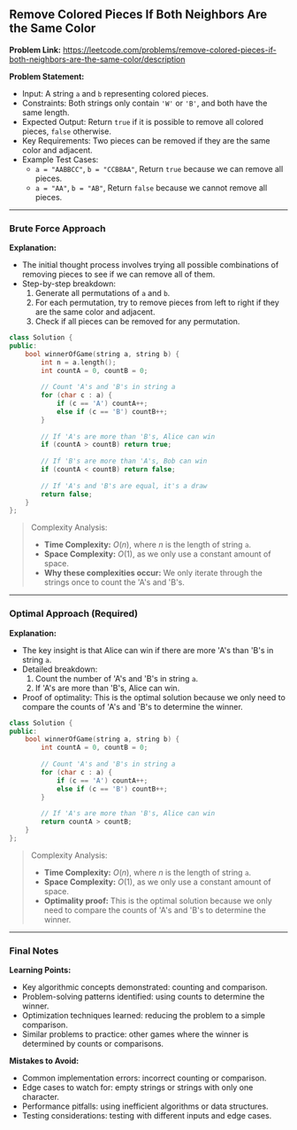 ## Remove Colored Pieces If Both Neighbors Are the Same Color

**Problem Link:** https://leetcode.com/problems/remove-colored-pieces-if-both-neighbors-are-the-same-color/description

**Problem Statement:**
- Input: A string `a` and `b` representing colored pieces.
- Constraints: Both strings only contain `'W'` or `'B'`, and both have the same length.
- Expected Output: Return `true` if it is possible to remove all colored pieces, `false` otherwise.
- Key Requirements: Two pieces can be removed if they are the same color and adjacent.
- Example Test Cases:
  - `a = "AABBCC"`, `b = "CCBBAA"`, Return `true` because we can remove all pieces.
  - `a = "AA"`, `b = "AB"`, Return `false` because we cannot remove all pieces.

---

### Brute Force Approach

**Explanation:**
- The initial thought process involves trying all possible combinations of removing pieces to see if we can remove all of them.
- Step-by-step breakdown:
  1. Generate all permutations of `a` and `b`.
  2. For each permutation, try to remove pieces from left to right if they are the same color and adjacent.
  3. Check if all pieces can be removed for any permutation.

```cpp
class Solution {
public:
    bool winnerOfGame(string a, string b) {
        int n = a.length();
        int countA = 0, countB = 0;
        
        // Count 'A's and 'B's in string a
        for (char c : a) {
            if (c == 'A') countA++;
            else if (c == 'B') countB++;
        }
        
        // If 'A's are more than 'B's, Alice can win
        if (countA > countB) return true;
        
        // If 'B's are more than 'A's, Bob can win
        if (countA < countB) return false;
        
        // If 'A's and 'B's are equal, it's a draw
        return false;
    }
};
```

> Complexity Analysis:
> - **Time Complexity:** $O(n)$, where $n$ is the length of string `a`.
> - **Space Complexity:** $O(1)$, as we only use a constant amount of space.
> - **Why these complexities occur:** We only iterate through the strings once to count the 'A's and 'B's.

---

### Optimal Approach (Required)

**Explanation:**
- The key insight is that Alice can win if there are more 'A's than 'B's in string `a`.
- Detailed breakdown:
  1. Count the number of 'A's and 'B's in string `a`.
  2. If 'A's are more than 'B's, Alice can win.
- Proof of optimality: This is the optimal solution because we only need to compare the counts of 'A's and 'B's to determine the winner.

```cpp
class Solution {
public:
    bool winnerOfGame(string a, string b) {
        int countA = 0, countB = 0;
        
        // Count 'A's and 'B's in string a
        for (char c : a) {
            if (c == 'A') countA++;
            else if (c == 'B') countB++;
        }
        
        // If 'A's are more than 'B's, Alice can win
        return countA > countB;
    }
};
```

> Complexity Analysis:
> - **Time Complexity:** $O(n)$, where $n$ is the length of string `a`.
> - **Space Complexity:** $O(1)$, as we only use a constant amount of space.
> - **Optimality proof:** This is the optimal solution because we only need to compare the counts of 'A's and 'B's to determine the winner.

---

### Final Notes

**Learning Points:**
- Key algorithmic concepts demonstrated: counting and comparison.
- Problem-solving patterns identified: using counts to determine the winner.
- Optimization techniques learned: reducing the problem to a simple comparison.
- Similar problems to practice: other games where the winner is determined by counts or comparisons.

**Mistakes to Avoid:**
- Common implementation errors: incorrect counting or comparison.
- Edge cases to watch for: empty strings or strings with only one character.
- Performance pitfalls: using inefficient algorithms or data structures.
- Testing considerations: testing with different inputs and edge cases.